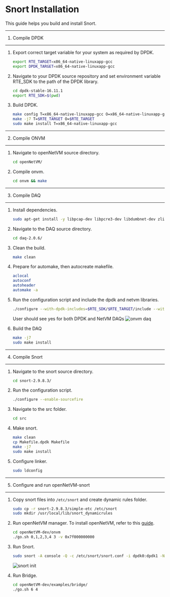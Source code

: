 # Snort Installation

This guide helps you build and install Snort.

---
1. Compile DPDK
---

1. Export correct target variable for your system as required by DPDK.

    ```sh
    export RTE_TARGET=x86_64-native-linuxapp-gcc
    export DPDK_TARGET=x86_64-native-linuxapp-gcc
    ```

2.  Navigate to your DPDK source repository and set environment variable RTE_SDK to the path of the DPDK library. 
    ```sh
    cd dpdk-stable-16.11.1
    export RTE_SDK=$(pwd)
    ```

3. Build DPDK.
    ```sh
    make config T=x86_64-native-linuxapp-gcc O=x86_64-native-linuxapp-gcc
    make -j7 T=$RTE_TARGET O=$RTE_TARGET
    sudo make install T=x86_64-native-linuxapp-gcc
    ```  
---
2. Compile ONVM
---

1. Navigate to openNetVM source directory.
    ```sh
    cd openNetVM/
    ```
    
2. Compile onvm.
    ```sh
    cd onvm && make
    ```
---
3. Compile DAQ
---

1. Install dependencies.
    ```sh
    sudo apt-get install -y libpcap-dev libpcre3-dev libdumbnet-dev zlib1g-dev liblzma-dev libssl-dev
    ```

2. Navigate to the DAQ source directory.
    ```sh
    cd daq-2.0.6/
    ```

2. Clean the build. 
    ```sh
    make clean
    ```
    
3. Prepare for automake, then autocreate makefile. 
    ```sh
    aclocal
    autoconf
    autoheader
    automake -a
    ```
  
4. Run the configuration script and include the dpdk and netvm libraries.
    ```sh
    ./configure --with-dpdk-includes=$RTE_SDK/$RTE_TARGET/include --with-dpdk-libraries=$RTE_SDK/$RTE_TARGET/lib --with-netvm-includes=$ONVM_HOME/onvm --with-netvm-libraries=$ONVM_HOME/onvm
    ```
    User should see yes for both DPDK and NetVM DAQs
    ![onvm daq][onvm-daq]
    
    
5. Build the DAQ 
    ```sh
    make -j7
    sudo make install
    ```  
---
4. Compile Snort
---

1. Navigate to the snort source directory.
    ```sh
    cd snort-2.9.8.3/
    ```
    
2. Run the configuration script.
    ```sh
    ./configure --enable-sourcefire
    ```
    
3. Navigate to the src folder.
    ```sh
    cd src
    ```
      
4. Make snort.
    ```sh
    make clean
    cp Makefile.dpdk Makefile
    make -j7
    sudo make install
    ```
    
5. Configure linker. 
    ```sh
    sudo ldconfig
    ```
---
5. Configure and run openNetVM-snort
---

1. Copy snort files into `/etc/snort` and create dynamic rules folder.
    ```sh
    sudo cp -r snort-2.9.8.3/simple-etc /etc/snort
    sudo mkdir /usr/local/lib/snort_dynamicrules
    ```
    
2. Run openNetVM manager. To install openNetVM, refer to this [guide][onvm-install].
    ```sh
    cd openNetVM-dev/onvm
    ./go.sh 0,1,2,3,4 3 -v 0x7f000000000
    ```
3. Run Snort.
    ```sh
    sudo snort -A console -Q -c /etc/snort/snort.conf -i dpdk0:dpdk1 -N --alert-before-pass --daq-var netvm_args="-l 5 -n 3 --proc-type=secondary -- -r 1 -- -d 4"
    ```
    ![snort init][snort-init]
    
3. Run Bridge.
    ```sh
    cd openNetVM-dev/examples/bridge/
    ./go.sh 6 4
    ```

[onvm-install]: https://github.com/sdnfv/openNetVM/blob/master/docs/Install.md
[onvm-daq]: https://github.com/sdnfv/onvm-snort/blob/master/onvm-daq.png "onvm daq"
[snort-init]: https://github.com/sdnfv/onvm-snort/blob/master/snort-initialization.png "snort initialization"
